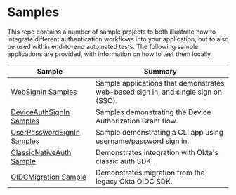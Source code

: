 # Samples

This repo contains a number of sample projects to both illustrate how to integrate different authentication workflows into your application, but to also be used within end-to-end automated tests. The following sample applications are provided, with information on how to test them locally.

 Sample | Summary |
 ---|---
 [WebSignIn Samples](WebSignIn) | Sample applications that demonstrates web-based sign in, and single sign on (SSO).
 [DeviceAuthSignIn Samples](DeviceAuthSignIn) | Samples demonstrating the Device Authorization Grant flow.
 [UserPasswordSignIn Samples](UserPasswordSignIn) | Sample demonstrating a CLI app using username/password sign in.
 [ClassicNativeAuth Sample](ClassicNativeAuth) | Demonstrates integration with Okta's classic auth SDK.
 [OIDCMigration Sample](OIDCMigration) | Demonstrates migration from the legacy Okta OIDC SDK.
 
